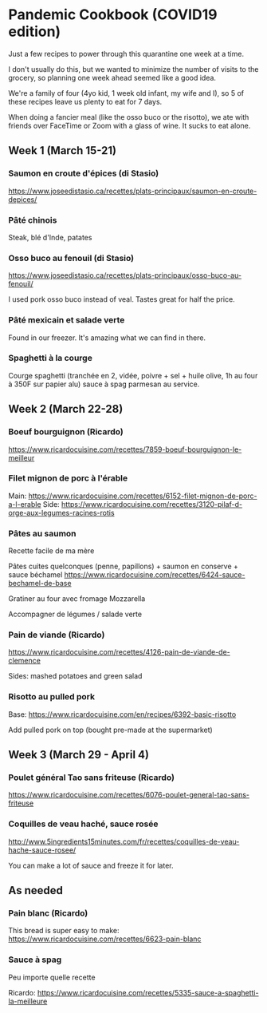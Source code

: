 # Pandemic Cookbook (COVID19 edition)

Just a few recipes to power through this quarantine one week at a time.

I don't usually do this, but we wanted to minimize the number of visits to the grocery, so planning one week ahead seemed like a good idea.

We're a family of four (4yo kid, 1 week old infant, my wife and I), so 5 of these recipes leave us plenty to eat for 7 days.

When doing a fancier meal (like the osso buco or the risotto), we ate with friends over FaceTime or Zoom with a glass of wine. It sucks to eat alone.

## Week 1 (March 15-21)

### Saumon en croute d'épices (di Stasio)

<https://www.joseedistasio.ca/recettes/plats-principaux/saumon-en-croute-depices/>

### Pâté chinois

Steak, blé d'Inde, patates

### Osso buco au fenouil (di Stasio)

<https://www.joseedistasio.ca/recettes/plats-principaux/osso-buco-au-fenouil/>

I used pork osso buco instead of veal. Tastes great for half the price.

### Pâté mexicain et salade verte

Found in our freezer. It's amazing what we can find in there.

### Spaghetti à la courge

Courge spaghetti (tranchée en 2, vidée, poivre + sel + huile olive, 1h au four à 350F sur papier alu) sauce à spag parmesan au service.

## Week 2 (March 22-28)

### Boeuf bourguignon (Ricardo)

<https://www.ricardocuisine.com/recettes/7859-boeuf-bourguignon-le-meilleur>

### Filet mignon de porc à l'érable

Main: <https://www.ricardocuisine.com/recettes/6152-filet-mignon-de-porc-a-l-erable> Side: <https://www.ricardocuisine.com/recettes/3120-pilaf-d-orge-aux-legumes-racines-rotis>

### Pâtes au saumon

Recette facile de ma mère

Pâtes cuites quelconques (penne, papillons) + saumon en conserve + sauce béchamel <https://www.ricardocuisine.com/recettes/6424-sauce-bechamel-de-base>

Gratiner au four avec fromage Mozzarella

Accompagner de légumes / salade verte

### Pain de viande (Ricardo)

<https://www.ricardocuisine.com/recettes/4126-pain-de-viande-de-clemence>

Sides: mashed potatoes and green salad

### Risotto au pulled pork

Base: <https://www.ricardocuisine.com/en/recipes/6392-basic-risotto>

Add pulled pork on top (bought pre-made at the supermarket)

## Week 3 (March 29 - April 4)

### Poulet général Tao sans friteuse (Ricardo)

<https://www.ricardocuisine.com/recettes/6076-poulet-general-tao-sans-friteuse>

### Coquilles de veau haché, sauce rosée

<http://www.5ingredients15minutes.com/fr/recettes/coquilles-de-veau-hache-sauce-rosee/>

You can make a lot of sauce and freeze it for later.

## As needed

### Pain blanc (Ricardo)

This bread is super easy to make: <https://www.ricardocuisine.com/recettes/6623-pain-blanc>

### Sauce à spag

Peu importe quelle recette

Ricardo: <https://www.ricardocuisine.com/recettes/5335-sauce-a-spaghetti-la-meilleure>
